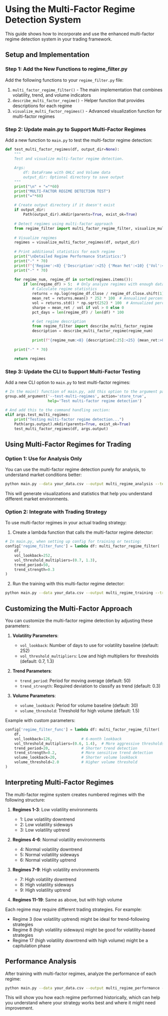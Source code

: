 # Using the Multi-Factor Regime Detection System

This guide shows how to incorporate and use the enhanced multi-factor regime detection system in your trading framework.

## Setup and Implementation

### Step 1: Add the New Functions to regime_filter.py

Add the following functions to your `regime_filter.py` file:

1. `multi_factor_regime_filter()` - The main implementation that combines volatility, trend, and volume indicators
2. `describe_multi_factor_regime()` - Helper function that provides descriptions for each regime
3. `visualize_multi_factor_regimes()` - Advanced visualization function for multi-factor regimes

### Step 2: Update main.py to Support Multi-Factor Regimes

Add a new function to `main.py` to test the multi-factor regime detection:

```python
def test_multi_factor_regimes(df, output_dir=None):
    """
    Test and visualize multi-factor regime detection.
    
    Args:
        df: DataFrame with OHLC and Volume data
        output_dir: Optional directory to save output
    """
    print("\n" + "="*60)
    print("MULTI-FACTOR REGIME DETECTION TEST")
    print("="*60)
    
    # Create output directory if it doesn't exist
    if output_dir:
        Path(output_dir).mkdir(parents=True, exist_ok=True)
    
    # Detect regimes using multi-factor approach
    from regime_filter import multi_factor_regime_filter, visualize_multi_factor_regimes
    
    # Visualize regimes
    regimes = visualize_multi_factor_regimes(df, output_dir)
    
    # Print additional statistics for each regime
    print("\nDetailed Regime Performance Statistics:")
    print("-" * 70)
    print(f"{'Regime':<8} {'Description':<25} {'Mean Ret':<10} {'Vol':<10} {'Sharpe':<10} {'% Days':<10}")
    print("-" * 70)
    
    for regime_num, regime_df in sorted(regimes.items()):
        if len(regime_df) > 5:  # Only analyze regimes with enough data
            # Calculate regime statistics
            returns = np.log(regime_df.Close / regime_df.Close.shift(1)).dropna()
            mean_ret = returns.mean() * 252 * 100  # Annualized percentage
            vol = returns.std() * np.sqrt(252) * 100  # Annualized percentage
            sharpe = mean_ret / vol if vol > 0 else 0
            pct_days = len(regime_df) / len(df) * 100
            
            # Get regime description
            from regime_filter import describe_multi_factor_regime
            description = describe_multi_factor_regime(regime_num)
            
            print(f"{regime_num:<8} {description[:25]:<25} {mean_ret:>8.2f}% {vol:>8.2f}% {sharpe:>8.2f} {pct_days:>8.1f}%")
    
    print("-" * 70)
    
    return regimes
```

### Step 3: Update the CLI to Support Multi-Factor Testing

Add a new CLI option to `main.py` to test multi-factor regimes:

```python
# In the main() function of main.py, add this option to the argument parser:
group.add_argument('--test-multi-regimes', action='store_true', 
                   help='Test multi-factor regime detection')

# And add this to the command handling section:
elif args.test_multi_regimes:
    print("Testing multi-factor regime detection...")
    Path(args.output).mkdir(parents=True, exist_ok=True)
    test_multi_factor_regimes(df, args.output)
```

## Using Multi-Factor Regimes for Trading

### Option 1: Use for Analysis Only

You can use the multi-factor regime detection purely for analysis, to understand market conditions better:

```bash
python main.py --data your_data.csv --output multi_regime_analysis --test-multi-regimes
```

This will generate visualizations and statistics that help you understand different market environments.

### Option 2: Integrate with Trading Strategy

To use multi-factor regimes in your actual trading strategy:

1. Create a lambda function that calls the multi-factor regime detector:

```python
# In main.py, when setting up config for training or testing:
config['regime_filter_func'] = lambda df: multi_factor_regime_filter(
    df,
    vol_lookback=252,
    vol_threshold_multipliers=(0.7, 1.3),
    trend_period=50,
    trend_strength=0.3
)
```

2. Run the training with this multi-factor regime detector:

```bash
python main.py --data your_data.csv --output multi_regime_training --train --regime-filter
```

## Customizing the Multi-Factor Approach

You can customize the multi-factor regime detection by adjusting these parameters:

1. **Volatility Parameters**:
   - `vol_lookback`: Number of days to use for volatility baseline (default: 252)
   - `vol_threshold_multipliers`: Low and high multipliers for thresholds (default: 0.7, 1.3)

2. **Trend Parameters**:
   - `trend_period`: Period for moving average (default: 50)
   - `trend_strength`: Required deviation to classify as trend (default: 0.3)

3. **Volume Parameters**:
   - `volume_lookback`: Period for volume baseline (default: 30)
   - `volume_threshold`: Threshold for high volume (default: 1.5)

Example with custom parameters:

```python
config['regime_filter_func'] = lambda df: multi_factor_regime_filter(
    df,
    vol_lookback=126,             # 6-month lookback
    vol_threshold_multipliers=(0.6, 1.4),  # More aggressive thresholds
    trend_period=20,              # Shorter trend detection
    trend_strength=0.2,           # More sensitive trend detection
    volume_lookback=20,           # Shorter volume lookback
    volume_threshold=2.0          # Higher volume threshold
)
```

## Interpreting Multi-Factor Regimes

The multi-factor regime system creates numbered regimes with the following structure:

1. **Regimes 1-3**: Low volatility environments
   - 1: Low volatility downtrend
   - 2: Low volatility sideways
   - 3: Low volatility uptrend

2. **Regimes 4-6**: Normal volatility environments
   - 4: Normal volatility downtrend
   - 5: Normal volatility sideways
   - 6: Normal volatility uptrend

3. **Regimes 7-9**: High volatility environments
   - 7: High volatility downtrend
   - 8: High volatility sideways
   - 9: High volatility uptrend

4. **Regimes 11-19**: Same as above, but with high volume

Each regime may require different trading strategies. For example:
- Regime 3 (low volatility uptrend) might be ideal for trend-following strategies
- Regime 8 (high volatility sideways) might be good for volatility-based strategies
- Regime 17 (high volatility downtrend with high volume) might be a capitulation phase

## Performance Analysis

After training with multi-factor regimes, analyze the performance of each regime:

```bash
python main.py --data your_data.csv --output multi_regime_performance --test-multi-regimes
```

This will show you how each regime performed historically, which can help you understand where your strategy works best and where it might need improvement.